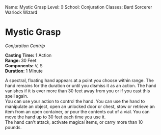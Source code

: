 Name: Mystic Grasp
Level: 0
School: Conjuration
Classes: Bard
         Sorcerer
         Warlock
         Wizard

# Mystic Grasp 
_Conjuration Cantrip_ 

**Casting Time:** 1 Action    
**Range:** 30 Feet    
**Components:** V, S    
**Duration:** 1 Minute 

A spectral, floating hand appears at a point you choose within range. The hand remains for the duration or until you dismiss it as an action. The hand vanishes if it is ever more than 30 feet away from you or if you cast this spell again.    
You can use your action to control the hand. You can use the hand to manipulate an object, open an unlocked door or chest, stow or retrieve an item from an open container, or pour the contents out of a vial. You can move the hand up to 30 feet each time you use it.    
The hand can't attack, activate magical items, or carry more than 10 pounds.